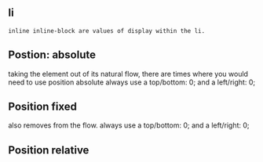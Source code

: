 ## li
```
inline inline-block are values of display within the li.
```
## Postion: absolute

taking the element out of its natural flow, there are times where you would need to use position absolute
always use a top/bottom: 0;
and a left/right: 0;
## Position fixed
also removes from the flow.
always use a top/bottom: 0;
and a left/right: 0;

 ## Position relative
